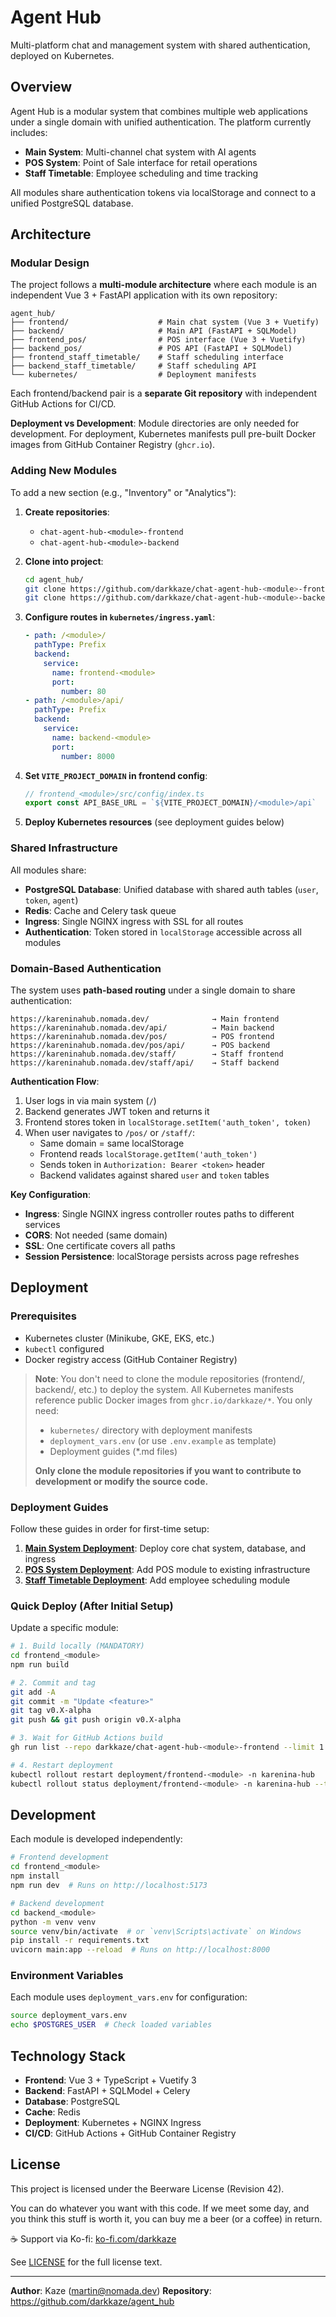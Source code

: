 # Agent Hub

Multi-platform chat and management system with shared authentication, deployed on Kubernetes.

## Overview

Agent Hub is a modular system that combines multiple web applications under a single domain with unified authentication. The platform currently includes:

- **Main System**: Multi-channel chat system with AI agents
- **POS System**: Point of Sale interface for retail operations
- **Staff Timetable**: Employee scheduling and time tracking

All modules share authentication tokens via localStorage and connect to a unified PostgreSQL database.

## Architecture

### Modular Design

The project follows a **multi-module architecture** where each module is an independent Vue 3 + FastAPI application with its own repository:

```
agent_hub/
├── frontend/                    # Main chat system (Vue 3 + Vuetify)
├── backend/                     # Main API (FastAPI + SQLModel)
├── frontend_pos/                # POS interface (Vue 3 + Vuetify)
├── backend_pos/                 # POS API (FastAPI + SQLModel)
├── frontend_staff_timetable/    # Staff scheduling interface
├── backend_staff_timetable/     # Staff scheduling API
└── kubernetes/                  # Deployment manifests
```

Each frontend/backend pair is a **separate Git repository** with independent GitHub Actions for CI/CD.

**Deployment vs Development**: Module directories are only needed for development. For deployment, Kubernetes manifests pull pre-built Docker images from GitHub Container Registry (`ghcr.io`).

### Adding New Modules

To add a new section (e.g., "Inventory" or "Analytics"):

1. **Create repositories**:
   - `chat-agent-hub-<module>-frontend`
   - `chat-agent-hub-<module>-backend`

2. **Clone into project**:
   ```bash
   cd agent_hub/
   git clone https://github.com/darkkaze/chat-agent-hub-<module>-frontend.git frontend_<module>
   git clone https://github.com/darkkaze/chat-agent-hub-<module>-backend.git backend_<module>
   ```

3. **Configure routes in `kubernetes/ingress.yaml`**:
   ```yaml
   - path: /<module>/
     pathType: Prefix
     backend:
       service:
         name: frontend-<module>
         port:
           number: 80
   - path: /<module>/api/
     pathType: Prefix
     backend:
       service:
         name: backend-<module>
         port:
           number: 8000
   ```

4. **Set `VITE_PROJECT_DOMAIN` in frontend config**:
   ```typescript
   // frontend_<module>/src/config/index.ts
   export const API_BASE_URL = `${VITE_PROJECT_DOMAIN}/<module>/api`
   ```

5. **Deploy Kubernetes resources** (see deployment guides below)

### Shared Infrastructure

All modules share:

- **PostgreSQL Database**: Unified database with shared auth tables (`user`, `token`, `agent`)
- **Redis**: Cache and Celery task queue
- **Ingress**: Single NGINX ingress with SSL for all routes
- **Authentication**: Token stored in `localStorage` accessible across all modules

### Domain-Based Authentication

The system uses **path-based routing** under a single domain to share authentication:

```
https://kareninahub.nomada.dev/              → Main frontend
https://kareninahub.nomada.dev/api/          → Main backend
https://kareninahub.nomada.dev/pos/          → POS frontend
https://kareninahub.nomada.dev/pos/api/      → POS backend
https://kareninahub.nomada.dev/staff/        → Staff frontend
https://kareninahub.nomada.dev/staff/api/    → Staff backend
```

**Authentication Flow**:

1. User logs in via main system (`/`)
2. Backend generates JWT token and returns it
3. Frontend stores token in `localStorage.setItem('auth_token', token)`
4. When user navigates to `/pos/` or `/staff/`:
   - Same domain = same localStorage
   - Frontend reads `localStorage.getItem('auth_token')`
   - Sends token in `Authorization: Bearer <token>` header
   - Backend validates against shared `user` and `token` tables

**Key Configuration**:

- **Ingress**: Single NGINX ingress controller routes paths to different services
- **CORS**: Not needed (same domain)
- **SSL**: One certificate covers all paths
- **Session Persistence**: localStorage persists across page refreshes

## Deployment

### Prerequisites

- Kubernetes cluster (Minikube, GKE, EKS, etc.)
- `kubectl` configured
- Docker registry access (GitHub Container Registry)

> **Note**: You don't need to clone the module repositories (frontend/, backend/, etc.) to deploy the system. All Kubernetes manifests reference public Docker images from `ghcr.io/darkkaze/*`. You only need:
> - `kubernetes/` directory with deployment manifests
> - `deployment_vars.env` (or use `.env.example` as template)
> - Deployment guides (*.md files)
>
> **Only clone the module repositories if you want to contribute to development or modify the source code.**

### Deployment Guides

Follow these guides in order for first-time setup:

1. **[Main System Deployment](AGENT_DEPLOY_KUBERNETES.md)**: Deploy core chat system, database, and ingress
2. **[POS System Deployment](AGENT_DEPLOY_POS_KUBERNETES.md)**: Add POS module to existing infrastructure
3. **[Staff Timetable Deployment](STAFF_TIMETABLE_DEPLOY.md)**: Add employee scheduling module

### Quick Deploy (After Initial Setup)

Update a specific module:

```bash
# 1. Build locally (MANDATORY)
cd frontend_<module>
npm run build

# 2. Commit and tag
git add -A
git commit -m "Update <feature>"
git tag v0.X-alpha
git push && git push origin v0.X-alpha

# 3. Wait for GitHub Actions build
gh run list --repo darkkaze/chat-agent-hub-<module>-frontend --limit 1

# 4. Restart deployment
kubectl rollout restart deployment/frontend-<module> -n karenina-hub
kubectl rollout status deployment/frontend-<module> -n karenina-hub --timeout=120s
```

## Development

Each module is developed independently:

```bash
# Frontend development
cd frontend_<module>
npm install
npm run dev  # Runs on http://localhost:5173

# Backend development
cd backend_<module>
python -m venv venv
source venv/bin/activate  # or `venv\Scripts\activate` on Windows
pip install -r requirements.txt
uvicorn main:app --reload  # Runs on http://localhost:8000
```

### Environment Variables

Each module uses `deployment_vars.env` for configuration:

```bash
source deployment_vars.env
echo $POSTGRES_USER  # Check loaded variables
```

## Technology Stack

- **Frontend**: Vue 3 + TypeScript + Vuetify 3
- **Backend**: FastAPI + SQLModel + Celery
- **Database**: PostgreSQL
- **Cache**: Redis
- **Deployment**: Kubernetes + NGINX Ingress
- **CI/CD**: GitHub Actions + GitHub Container Registry

## License

This project is licensed under the Beerware License (Revision 42).

You can do whatever you want with this code. If we meet some day, and you think this stuff is worth it, you can buy me a beer (or a coffee) in return.

☕ Support via Ko-fi: [ko-fi.com/darkkaze](https://ko-fi.com/darkkaze)

See [LICENSE](LICENSE) for the full license text.

---

**Author**: Kaze (martin@nomada.dev)
**Repository**: https://github.com/darkkaze/agent_hub
